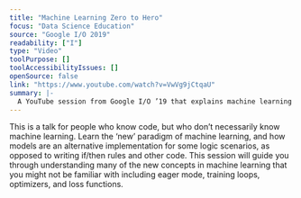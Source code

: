 ```yaml
---
title: "Machine Learning Zero to Hero"
focus: "Data Science Education"
source: "Google I/O 2019"
readability: ["I"]
type: "Video"
toolPurpose: []
toolAccessibilityIssues: []
openSource: false
link: "https://www.youtube.com/watch?v=VwVg9jCtqaU"
summary: |-
  A YouTube session from Google I/O ’19 that explains machine learning to those with coding experience, including a discussion of the image classification problem and the use of Tensor flow.
---
```

This is a talk for people who know code, but who don’t necessarily know machine learning. Learn the ‘new’ paradigm of machine learning, and how models are an alternative implementation for some logic scenarios, as opposed to writing if/then rules and other code. This session will guide you through understanding many of the new concepts in machine learning that you might not be familiar with including eager mode, training loops, optimizers, and loss functions.
